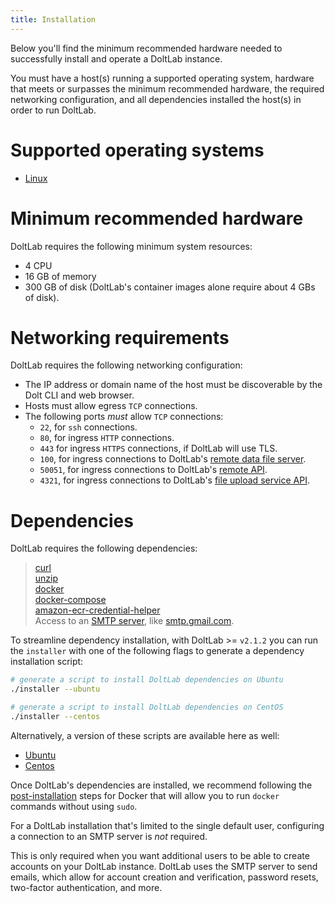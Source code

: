 ```yaml
---
title: Installation
---
```


Below you'll find the minimum recommended hardware needed to successfully install and operate a DoltLab instance.

You must have a host(s) running a supported operating system, hardware that meets or surpasses the minimum recommended hardware, the required networking configuration, and all dependencies installed the host(s) in order to run DoltLab.

<h1 id="supported-operating-systems">Supported operating systems</h1>

- [Linux](./installation/linux.md)

<h1 id="minimum-recommended-hardware">Minimum recommended hardware</h1>

DoltLab requires the following minimum system resources:

* 4 CPU
* 16 GB of memory
* 300 GB of disk (DoltLab's container images alone require about 4 GBs of disk).

<h1 id="networking-requirements">Networking requirements</h1>

DoltLab requires the following networking configuration:

* The IP address or domain name of the host must be discoverable by the Dolt CLI and web browser.
* Hosts must allow egress `TCP` connections.
* The following ports _must_ allow `TCP` connections:
  * `22`, for `ssh` connections.
  * `80`, for ingress `HTTP` connections.
  * `443` for ingress `HTTPS` connections, if DoltLab will use TLS.
  * `100`, for ingress connections to DoltLab's [remote data file server](https://www.dolthub.com/blog/2022-02-25-doltlab-101-services-and-roadmap/#doltlab-remoteapi-server).
  * `50051`, for ingress connections to DoltLab's [remote API](https://www.dolthub.com/blog/2022-02-25-doltlab-101-services-and-roadmap/#doltlab-remoteapi-server).
  * `4321`, for ingress connections to DoltLab's [file upload service API](https://www.dolthub.com/blog/2022-02-25-doltlab-101-services-and-roadmap/#doltlab-file-service-api-server).

<h1 id="dependencies">Dependencies</h1>

DoltLab requires the following dependencies:

> [curl](https://www.tecmint.com/install-curl-in-linux/)<br/>
> [unzip](https://www.tecmint.com/install-zip-and-unzip-in-linux/)<br/>
> [docker](https://docs.docker.com/engine/install/)<br/>
> [docker-compose](https://docs.docker.com/compose/install/)<br/>
> [amazon-ecr-credential-helper](https://github.com/awslabs/amazon-ecr-credential-helper)<br/>
> Access to an [SMTP server](https://aws.amazon.com/what-is/smtp/), like [smtp.gmail.com](https://support.google.com/a/answer/176600?hl=en).

To streamline dependency installation, with DoltLab >= `v2.1.2` you can run the `installer` with one of the following flags to generate a dependency installation script:

```bash
# generate a script to install DoltLab dependencies on Ubuntu
./installer --ubuntu
```

```bash
# generate a script to install DoltLab dependencies on CentOS
./installer --centos
```

Alternatively, a version of these scripts are available here as well:

- [Ubuntu](https://github.com/dolthub/doltlab-issues/blob/main/scripts/ubuntu_install.sh)
- [Centos](https://github.com/dolthub/doltlab-issues/blob/main/scripts/centos_install.sh)

Once DoltLab's dependencies are installed, we recommend following the [post-installation](https://docs.docker.com/engine/install/linux-postinstall/) steps for Docker that will allow you to run `docker` commands without using `sudo`.

For a DoltLab installation that's limited to the single default user, configuring a connection to an SMTP server is _not_ required.

This is only required when you want additional users to be able to create accounts on your DoltLab instance. DoltLab uses the SMTP server to send emails, which allow for account creation and verification, password resets, two-factor authentication, and more.
